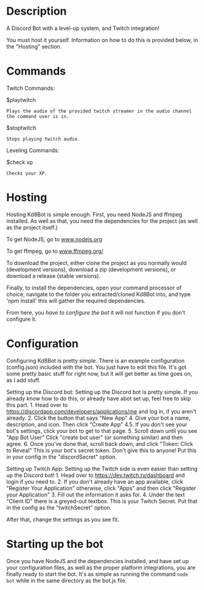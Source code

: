 # Description
A Discord Bot with a level-up system, and Twitch integration!

You must host it yourself. Information on how to do this is provided below, in the "Hosting" section.

# Commands

Twitch Commands:

$playtwitch <twitch name>

    Plays the audio of the provided twitch streamer in the audio channel the command user is in.
    
$stoptwitch

    Stops playing twitch audio.
    
Leveling Commands:

$check xp

    Checks your XP.

# Hosting

Hosting Kd8Bot is simple enough. First, you need NodeJS and ffmpeg installed. As well as that, you need the dependencies for the project (as well as the project itself.)

To get NodeJS, go to www.nodejs.org

To get ffmpeg, go to www.ffmpeg.org/

To download the project, either clone the project as you normally would (development versions), download a zip (development versions), or download a release (stable versions).

Finally, to install the dependencies, open your command processor of choice, navigate to the folder you extracted/cloned Kd8Bot into, and type 'npm install' this will gather the required dependencies.

From here, you *have to configure the bot* it will not function if you don't configure it.

# Configuration

Configuring Kd8Bot is pretty simple. There is an example configuration (config.json) included with the bot. You just have to edit this file. It's got some pretty basic stuff for right now, but it will get better as time goes on, as I add stuff.

Setting up the Discord bot:
    Setting up the Discord bot is pretty simple. If you already know how to do this, or already have abot set up, feel free to skip this part.
    1. Head over to https://discordapp.com/developers/applications/me and log in, if you aren't already.
    2. Click the button that says "New App"
    4. Give your bot a name, description, and icon. Then click "Create App"
    4.5. If you don't see your bot's settings, click your bot to get to that page.
    5. Scroll down until you see "App Bot User" Click "create bot user" (or something similar) and then agree.
    6. Once you've done that, scroll back down, and click "Token: Click to Reveal" This is your bot's secret token. Don't give this to anyone! Put this in your config in the "discordSecret" option.

Setting up Twitch App:
    Setting up the Twitch side is even easier than setting up the Discord bot!
    1. Head over to https://dev.twitch.tv/dashboard and login if you need to.
    2. If you don't already have an app available, click "Register Your Application" otherwise, click "Apps" and then click "Register your Application"
    3. Fill out the information it asks for.
    4. Under the text "Client ID" there is a greyed-out textbox. This is your Twitch Secret. Put that in the config as the "twitchSecret" option.

After that, change the settings as you see fit.

# Starting up the bot

Once you have NodeJS and the dependencies installed, and have set up your configuration files, as well as the proper platform integrations, you are finally ready to start the bot. It's as simple as running the command `node bot` while in the same directory as the bot.js file.
